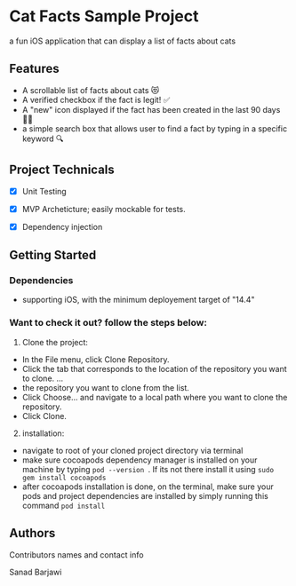 # Cat Facts Sample Project

a fun iOS application that can display a list of facts about cats

## Features

* A scrollable list of facts about cats 😻
* A verified checkbox if the fact is legit! ✅
* A "new" icon displayed if the fact has been created in the last 90 days 🙌🏼
* a simple search box that allows user to find a fact by typing in a specific keyword 🔍

## Project Technicals

- [x] Unit Testing
- [x] MVP Archeticture; easily mockable for tests.
- [x] Dependency injection 


## Getting Started

### Dependencies

* supporting iOS, with the minimum deployement target of "14.4"

### Want to check it out? follow the steps below:
1. Clone the project:
* In the File menu, click Clone Repository.
* Click the tab that corresponds to the location of the repository you want to clone. ...
* the repository you want to clone from the list.
* Click Choose... and navigate to a local path where you want to clone the repository.
* Click Clone.

2. installation:
* navigate to root of your cloned project directory via terminal
* make sure cocoapods dependency manager is installed on your machine by typing ```pod --version ```. If its not there install it using ```sudo gem install cocoapods```
* after cocoapods installation is done, on the terminal, make sure your pods and project dependencies are installed by simply running this command ```pod install```



## Authors

Contributors names and contact info

Sanad Barjawi

